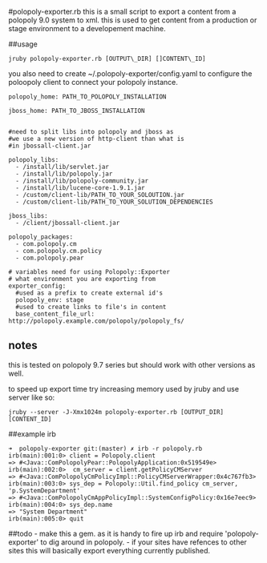 #polopoly-exporter.rb
this is a small script to export a content from a polopoly 9.0 system to 
xml.  this is used to get content from a production or stage environment
to a developement machine.

##usage

    jruby polopoly-exporter.rb [OUTPUT\_DIR] []CONTENT\_ID]

you also need to create ~/.polopoly-exporter/config.yaml to configure
the poloopoly client to connect your polopoly instance.


    polopoly_home: PATH_TO_POLOPOLY_INSTALLATION
    
    jboss_home: PATH_TO_JBOSS_INSTALLATION
    

    #need to split libs into polopoly and jboss as 
    #we use a new version of http-client than what is 
    #in jbossall-client.jar

    polopoly_libs: 
      - /install/lib/servlet.jar
      - /install/lib/polopoly.jar
      - /install/lib/polopoly-community.jar
      - /install/lib/lucene-core-1.9.1.jar
      - /custom/client-lib/PATH_TO_YOUR_SOLOUTION.jar
      - /custom/client-lib/PATH_TO_YOUR_SOLUTION_DEPENDENCIES
    
    jboss_libs:
      - /client/jbossall-client.jar
    
    polopoly_packages:
      - com.polopoly.cm
      - com.polopoly.cm.policy
      - com.polopoly.pear
      
    # variables need for using Polopoly::Exporter
    # what environment you are exporting from 
    exporter_config:  
      #used as a prefix to create external id's
      polopoly_env: stage
      #used to create links to file's in content
      base_content_file_url: http://polopoly.example.com/polopoly/polopoly_fs/

## notes

this is tested on polopoly 9.7 series but should work with other versions as well.

to speed up export time try increasing memory used by jruby and use server like so:

    jruby --server -J-Xmx1024m polopoly-exporter.rb [OUTPUT_DIR] [CONTENT_ID]


##example irb

    ➜  polopoly-exporter git:(master) ✗ irb -r polopoly.rb 
    irb(main):001:0> client = Polopoly.client
    => #<Java::ComPolopolyPear::PolopolyApplication:0x519549e>
    irb(main):002:0>  cm_server = client.getPolicyCMServer
    => #<Java::ComPolopolyCmPolicyImpl::PolicyCMServerWrapper:0x4c767fb3>
    irb(main):003:0> sys_dep = Polopoly::Util.find_policy cm_server, 'p.SystemDepartment'
    => #<Java::ComPolopolyCmAppPolicyImpl::SystemConfigPolicy:0x16e7eec9>
    irb(main):004:0> sys_dep.name
    => "System Department"
    irb(main):005:0> quit

##todo
    - make this a gem. as it is handy to fire up irb and require 'polopoly-exporter' to 
            dig around in polopoly.
    - if your sites have refences to other sites this will basically export everything currently
            published.

